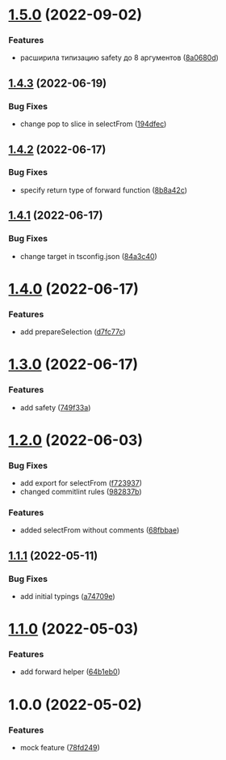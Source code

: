 # [1.5.0](https://github.com/rn2r/safe-selectors/compare/v1.4.3...v1.5.0) (2022-09-02)


### Features

* расширила типизацию safety до 8 аргументов ([8a0680d](https://github.com/rn2r/safe-selectors/commit/8a0680d07edfd3c38f1653c8b082ae80337723fc))

## [1.4.3](https://github.com/rn2r/safe-selectors/compare/v1.4.2...v1.4.3) (2022-06-19)


### Bug Fixes

* change pop to slice in selectFrom ([194dfec](https://github.com/rn2r/safe-selectors/commit/194dfec23847a3a1c1a4016934f0499bcd81714f))

## [1.4.2](https://github.com/rn2r/safe-selectors/compare/v1.4.1...v1.4.2) (2022-06-17)


### Bug Fixes

* specify return type of forward function ([8b8a42c](https://github.com/rn2r/safe-selectors/commit/8b8a42c002cacb407707d2aa30c00f24df63eb6f))

## [1.4.1](https://github.com/rn2r/safe-selectors/compare/v1.4.0...v1.4.1) (2022-06-17)


### Bug Fixes

* change target in tsconfig.json ([84a3c40](https://github.com/rn2r/safe-selectors/commit/84a3c4099b29eaa3200e5e2b2e236beb7f9a57c8))

# [1.4.0](https://github.com/rn2r/safe-selectors/compare/v1.3.0...v1.4.0) (2022-06-17)


### Features

* add prepareSelection ([d7fc77c](https://github.com/rn2r/safe-selectors/commit/d7fc77cb7a5969982caeaae3095d5a917b19964a))

# [1.3.0](https://github.com/rn2r/safe-selectors/compare/v1.2.0...v1.3.0) (2022-06-17)


### Features

* add safety ([749f33a](https://github.com/rn2r/safe-selectors/commit/749f33a88a11e4f2c7836893b88c39ae6cde32d6))

# [1.2.0](https://github.com/rn2r/safe-selectors/compare/v1.1.1...v1.2.0) (2022-06-03)


### Bug Fixes

* add export for selectFrom ([f723937](https://github.com/rn2r/safe-selectors/commit/f723937829ab1c14e9d5d33c21a8633540d01cb7))
* changed commitlint rules ([982837b](https://github.com/rn2r/safe-selectors/commit/982837ba7bd2e915d9caffa688bb3e2410b15925))


### Features

* added selectFrom without comments ([68fbbae](https://github.com/rn2r/safe-selectors/commit/68fbbae67a94a859f7b82836eaebe7c004fb2bca))

## [1.1.1](https://github.com/rn2r/safe-selectors/compare/v1.1.0...v1.1.1) (2022-05-11)


### Bug Fixes

* add initial typings ([a74709e](https://github.com/rn2r/safe-selectors/commit/a74709e490ae2208e216a4bde3d99854ad11e458))

# [1.1.0](https://github.com/rn2r/safe-selectors/compare/v1.0.0...v1.1.0) (2022-05-03)


### Features

* add forward helper ([64b1eb0](https://github.com/rn2r/safe-selectors/commit/64b1eb099267000ccaa9fa3c31b077d9b9d4981a))

# 1.0.0 (2022-05-02)


### Features

* mock feature ([78fd249](https://github.com/rn2r/safe-selectors/commit/78fd249d7486a51844aea0ae7dc09a05960038a6))
